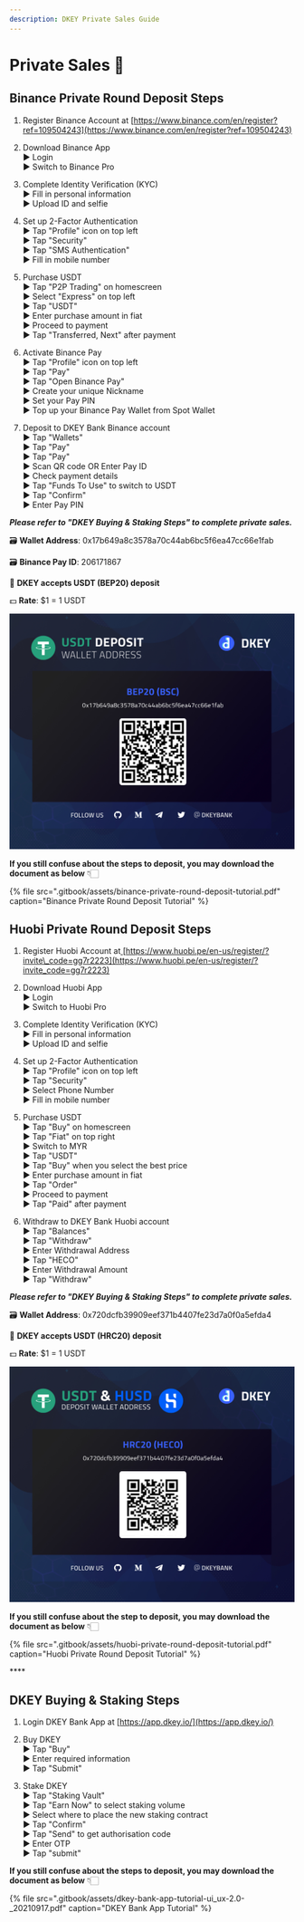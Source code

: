 ```yaml
---
description: DKEY Private Sales Guide
---
```


# Private Sales 🎯

## **Binance Private Round Deposit Steps**

1. Register Binance Account at [https://www.binance.com/en/register?ref=109504243](https://www.binance.com/en/register?ref=109504243) 

2. Download Binance App  
   ▶ Login  
   ▶ Switch to Binance Pro

3. Complete Identity Verification \(KYC\)  
   ▶ Fill in personal information  
   ▶ Upload ID and selfie

4. Set up 2-Factor Authentication  
   ▶ Tap "Profile" icon on top left  
   ▶ Tap "Security"  
   ▶ Tap "SMS Authentication"  
   ▶ Fill in mobile number

5. Purchase USDT  
   ▶ Tap "P2P Trading" on homescreen  
   ▶ Select "Express" on top left  
   ▶ Tap "USDT"  
   ▶ Enter purchase amount in fiat  
   ▶ Proceed to payment  
   ▶ Tap "Transferred, Next" after payment

6. Activate Binance Pay  
   ▶ Tap "Profile" icon on top left  
   ▶ Tap "Pay"  
   ▶ Tap "Open Binance Pay"  
   ▶ Create your unique Nickname  
   ▶ Set your Pay PIN  
   ▶ Top up your Binance Pay Wallet from Spot Wallet

7. Deposit to DKEY Bank Binance account  
   ▶ Tap "Wallets"  
   ▶ Tap "Pay"  
   ▶ Tap "Pay"  
   ▶ Scan QR code OR Enter Pay ID  
   ▶ Check payment details  
   ▶ Tap "Funds To Use" to switch to USDT  
   ▶ Tap "Confirm"  
   ▶ Enter Pay PIN

_**Please refer to "DKEY Buying & Staking Steps" to complete private sales.**_



🗃 **Wallet Address**: 0x17b649a8c3578a70c44ab6bc5f6ea47cc66e1fab

🗃 **Binance Pay ID**: 206171867

🔑 **DKEY accepts USDT \(BEP20\) deposit**

💵 **Rate**: $1 = 1 USDT

![](.gitbook/assets/usdt-deposit-poster_bep20.jpg)

**If you still confuse about the steps to deposit, you may download the document as below** 👇🏻 

{% file src=".gitbook/assets/binance-private-round-deposit-tutorial.pdf" caption="Binance Private Round Deposit Tutorial" %}



## Huobi Private Round Deposit Steps

1. Register Huobi Account at[ ](https://bit.ly/3gdMois)[https://www.huobi.pe/en-us/register/?invite\_code=gg7r2223](https://www.huobi.pe/en-us/register/?invite_code=gg7r2223)

2. Download Huobi App  
   ▶ Login   
   ▶ Switch to Huobi Pro

3. Complete Identity Verification \(KYC\)  
   ▶ Fill in personal information  
   ▶ Upload ID and selfie

4. Set up 2-Factor Authentication  
   ▶ Tap "Profile" icon on top left  
   ▶ Tap "Security"  
   ▶ Select Phone Number  
   ▶ Fill in mobile number

5. Purchase USDT  
   ▶ Tap "Buy" on homescreen  
   ▶ Tap "Fiat" on top right  
   ▶ Switch to MYR  
   ▶ Tap "USDT"  
   ▶ Tap "Buy" when you select the best price  
   ▶ Enter purchase amount in fiat  
   ▶ Tap "Order"  
   ▶ Proceed to payment  
   ▶ Tap "Paid" after payment

6. Withdraw to DKEY Bank Huobi account  
   ▶ Tap "Balances"  
   ▶ Tap "Withdraw"  
   ▶ Enter Withdrawal Address  
   ▶ Tap "HECO"  
   ▶ Enter Withdrawal Amount  
   ▶ Tap "Withdraw"

_**Please refer to "DKEY Buying & Staking Steps" to complete private sales.**_



🗃 **Wallet Address**: 0x720dcfb39909eef371b4407fe23d7a0f0a5efda4  
  
🔑 **DKEY accepts USDT \(HRC20\) deposit**

💵 **Rate**: $1 = 1 USDT

![](.gitbook/assets/hrc20_usdt-and-husd.jpg)

**If you still confuse about the step to deposit, you may download the document as below** 👇🏻 

{% file src=".gitbook/assets/huobi-private-round-deposit-tutorial.pdf" caption="Huobi Private Round Deposit Tutorial" %}

\*\*\*\*

## **DKEY Buying & Staking Steps**

1. Login DKEY Bank App at [https://app.dkey.io/](https://app.dkey.io/)

2. Buy DKEY  
   ▶ Tap "Buy"  
   ▶ Enter required information  
   ▶ Tap "Submit"

3. Stake DKEY  
   ▶ Tap "Staking Vault"  
   ▶ Tap "Earn Now" to select staking volume  
   ▶ Select where to place the new staking contract  
   ▶ Tap "Confirm"  
   ▶ Tap "Send" to get authorisation code  
   ▶ Enter OTP  
   ▶ Tap "submit"



**If you still confuse about the steps to deposit, you may download the document as below** 👇🏻 

{% file src=".gitbook/assets/dkey-bank-app-tutorial-ui\_ux-2.0-\_20210917.pdf" caption="DKEY Bank App Tutorial" %}

